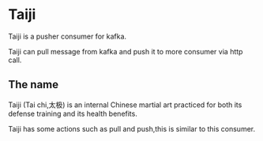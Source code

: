# Taiji

Taiji is a pusher consumer for kafka.

Taiji can pull message from kafka and push it to more consumer via http call.

## The name

Taiji (Tai chi,太极) is an internal Chinese martial art practiced for both its defense training and its health benefits.

Taiji has some actions such as pull and push,this is similar to this consumer.

